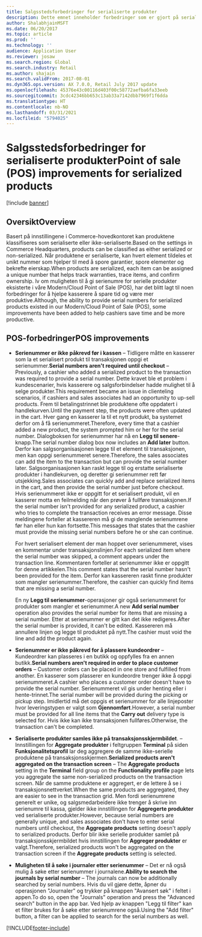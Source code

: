 ```yaml
---
title: Salgsstedsforbedringer for serialiserte produkter
description: Dette emnet inneholder forbedringer som er gjort på serialiserte produkter, slik at du kan spare tid og være mer produktiv.
author: ShalabhjainMSFT
ms.date: 06/20/2017
ms.topic: article
ms.prod: ''
ms.technology: ''
audience: Application User
ms.reviewer: josaw
ms.search.region: Global
ms.search.industry: Retail
ms.author: shajain
ms.search.validFrom: 2017-08-01
ms.dyn365.ops.version: AX 7.0.0, Retail July 2017 update
ms.openlocfilehash: 45376e43c00116d403f00c58772aefba6fa33eeb
ms.sourcegitcommit: 3cdc42346bb653c13ab33a7142dbb7969f1f6dda
ms.translationtype: HT
ms.contentlocale: nb-NO
ms.lasthandoff: 03/31/2021
ms.locfileid: "5794025"
---
```

# <a name="point-of-sale-pos-improvements-for-serialized-products"></a><span data-ttu-id="2d8da-103">Salgsstedsforbedringer for serialiserte produkter</span><span class="sxs-lookup"><span data-stu-id="2d8da-103">Point of sale (POS) improvements for serialized products</span></span>

[!include [banner](includes/banner.md)]

## <a name="overview"></a><span data-ttu-id="2d8da-104">Oversikt</span><span class="sxs-lookup"><span data-stu-id="2d8da-104">Overview</span></span>

<span data-ttu-id="2d8da-105">Basert på innstillingene i Commerce-hovedkontoret kan produktene klassifiseres som serialiserte eller ikke-serialiserte.</span><span class="sxs-lookup"><span data-stu-id="2d8da-105">Based on the settings in Commerce Headquarters, products can be classified as either serialized or non-serialized.</span></span> <span data-ttu-id="2d8da-106">Når produktene er serialiserte, kan hvert element tildeles et unikt nummer som hjelper til med å spore garantier, spore elementer og bekrefte eierskap.</span><span class="sxs-lookup"><span data-stu-id="2d8da-106">When products are serialized, each item can be assigned a unique number that helps track warranties, trace items, and confirm ownership.</span></span> <span data-ttu-id="2d8da-107">lv om muligheten til å gi serienumre for serielle produkter eksisterte i våre Modern/Cloud Point of Sale (POS), har det blitt lagt til noen forbedringer for å hjelpe kasserere å spare tid og være mer produktive.</span><span class="sxs-lookup"><span data-stu-id="2d8da-107">Although, the ability to provide serial numbers for serialized products existed in our Modern/Cloud Point of Sale (POS), some improvements have been added to help cashiers save time and be more productive.</span></span>

## <a name="pos-improvements"></a><span data-ttu-id="2d8da-108">POS-forbedringer</span><span class="sxs-lookup"><span data-stu-id="2d8da-108">POS improvements</span></span>

- <span data-ttu-id="2d8da-109">**Serienummer er ikke påkrevd før i kassen** – Tidligere måtte en kasserer som la et serialisert produkt til transaksjonen oppgi et serienummer.</span><span class="sxs-lookup"><span data-stu-id="2d8da-109">**Serial numbers aren't required until checkout** – Previously, a cashier who added a serialized product to the transaction was required to provide a serial number.</span></span> <span data-ttu-id="2d8da-110">Dette kravet ble et problem i kundescenarier, hvis kasserere og salgsforbindelser hadde mulighet til å selge produkter.</span><span class="sxs-lookup"><span data-stu-id="2d8da-110">This requirement became an issue in clienteling scenarios, if cashiers and sales associates had an opportunity to up-sell products.</span></span> <span data-ttu-id="2d8da-111">Frem til betalingstrinnet ble produktene ofte oppdatert i handlekurven.</span><span class="sxs-lookup"><span data-stu-id="2d8da-111">Until the payment step, the products were often updated in the cart.</span></span> <span data-ttu-id="2d8da-112">Hver gang en kasserer la til et nytt produkt, ba systemet derfor om å få serienummeret.</span><span class="sxs-lookup"><span data-stu-id="2d8da-112">Therefore, every time that a cashier added a new product, the system prompted him or her for the serial number.</span></span> <span data-ttu-id="2d8da-113">Dialogboksen for serienummer har nå en **Legg til senere**-knapp.</span><span class="sxs-lookup"><span data-stu-id="2d8da-113">The serial number dialog box now includes an **Add later** button.</span></span> <span data-ttu-id="2d8da-114">Derfor kan salgsorganisasjonen legge til et element til transaksjonen, men kan oppgi serienummeret senere.</span><span class="sxs-lookup"><span data-stu-id="2d8da-114">Therefore, the sales associates can add the item to the transaction but can provide the serial number later.</span></span> <span data-ttu-id="2d8da-115">Salgsorganisasjonen kan raskt legge til og erstatte serialiserte produkter i handlekurven, og deretter gi serienummer rett før utsjekking.</span><span class="sxs-lookup"><span data-stu-id="2d8da-115">Sales associates can quickly add and replace serialized items in the cart, and then provide the serial number just before checkout.</span></span> <span data-ttu-id="2d8da-116">Hvis serienummeret ikke er oppgitt for et serialisert produkt, vil en kasserer motta en feilmelding når den prøver å fullføre transaksjonen.</span><span class="sxs-lookup"><span data-stu-id="2d8da-116">If the serial number isn't provided for any serialized product, a cashier who tries to complete the transaction receives an error message.</span></span> <span data-ttu-id="2d8da-117">Disse meldingene forteller at kassereren må gi de manglende serienumrene før han eller hun kan fortsette.</span><span class="sxs-lookup"><span data-stu-id="2d8da-117">This messages that states that the cashier must provide the missing serial numbers before he or she can continue.</span></span>

    <span data-ttu-id="2d8da-118">For hvert serialisert element der man hoppet over serienummeret, vises en kommentar under transaksjonslinjen.</span><span class="sxs-lookup"><span data-stu-id="2d8da-118">For each serialized item where the serial number was skipped, a comment appears under the transaction line.</span></span> <span data-ttu-id="2d8da-119">Kommentaren forteller at serienummer ikke er oppgitt for denne artikkelen.</span><span class="sxs-lookup"><span data-stu-id="2d8da-119">This comment states that the serial number hasn't been provided for the item.</span></span> <span data-ttu-id="2d8da-120">Derfor kan kassereren raskt finne produkter som mangler serienummer.</span><span class="sxs-lookup"><span data-stu-id="2d8da-120">Therefore, the cashier can quickly find items that are missing a serial number.</span></span>

    <span data-ttu-id="2d8da-121">En ny **Legg til serienummer**-operasjoner gir også serienummeret for produkter som mangler et serienummer.</span><span class="sxs-lookup"><span data-stu-id="2d8da-121">A new **Add serial number** operation also provides the serial number for items that are missing a serial number.</span></span> <span data-ttu-id="2d8da-122">Etter at serienummer er gitt kan det ikke redigeres.</span><span class="sxs-lookup"><span data-stu-id="2d8da-122">After the serial number is provided, it can't be edited.</span></span> <span data-ttu-id="2d8da-123">Kassereren må annullere linjen og legge til produktet på nytt.</span><span class="sxs-lookup"><span data-stu-id="2d8da-123">The cashier must void the line and add the product again.</span></span>
    
- <span data-ttu-id="2d8da-124">**Serienummer er ikke påkrevd for å plassere kundeordrer** – Kundeordrer kan plasseres i en butikk og oppfylles fra en annen butikk.</span><span class="sxs-lookup"><span data-stu-id="2d8da-124">**Serial numbers aren't required in order to place customer orders** – Customer orders can be placed in one store and fulfilled from another.</span></span> <span data-ttu-id="2d8da-125">En kasserer som plasserer en kundeordre trenger ikke å oppgi serienummeret.</span><span class="sxs-lookup"><span data-stu-id="2d8da-125">A cashier who places a customer order doesn't have to provide the serial number.</span></span> <span data-ttu-id="2d8da-126">Serienummeret vil gis under henting eller i hente-trinnet.</span><span class="sxs-lookup"><span data-stu-id="2d8da-126">The serial number will be provided during the picking or pickup step.</span></span> <span data-ttu-id="2d8da-127">Imidlertid må det oppgis et serienummer for alle linjeposter hvor leveringstypen er valgt som **Gjennomført**.</span><span class="sxs-lookup"><span data-stu-id="2d8da-127">However, a serial number must be provided for all line items that the **Carry out** delivery type is selected for.</span></span> <span data-ttu-id="2d8da-128">Hvis ikke kan ikke transaksjonen fullføres.</span><span class="sxs-lookup"><span data-stu-id="2d8da-128">Otherwise, the transaction can't be completed.</span></span>
- <span data-ttu-id="2d8da-129">**Serialiserte produkter samles ikke på transaksjonsskjermbildet**. – Innstillingen for **Aggregate produkter** i feltgruppen **Terminal** på siden **Funksjonalitetsprofil** lar deg aggregere de samme ikke-serielle produktene på transaksjonsskjermen.</span><span class="sxs-lookup"><span data-stu-id="2d8da-129">**Serialized products aren't aggregated on the transaction screen** – The **Aggregate products** setting in the **Terminal** field group on the **Functionality profile** page lets you aggregate the same non-serialized products on the transaction screen.</span></span> <span data-ttu-id="2d8da-130">Når de samme produktene er aggregert, er de lettere å se i transaksjonsnettverket.</span><span class="sxs-lookup"><span data-stu-id="2d8da-130">When the same products are aggregated, they are easier to see in the transaction grid.</span></span> <span data-ttu-id="2d8da-131">Men fordi serienumrene generelt er unike, og salgsmedarbeidere ikke trenger å skrive inn serienumre til kassa, gjelder ikke innstillingen for **Aggregerte produkter** ved serialiserte produkter.</span><span class="sxs-lookup"><span data-stu-id="2d8da-131">However, because serial numbers are generally unique, and sales associates don't have to enter serial numbers until checkout, the **Aggregate products** setting doesn't apply to serialized products.</span></span> <span data-ttu-id="2d8da-132">Derfor blir ikke serielle produkter samlet på transaksjonsskjermbildet hvis innstillingen for **Aggreger produkter** er valgt.</span><span class="sxs-lookup"><span data-stu-id="2d8da-132">Therefore, serialized products won't be aggregated on the transaction screen if the **Aggregate products** setting is selected.</span></span>
- <span data-ttu-id="2d8da-133">**Muligheten til å søke i journaler etter serienummer** – Det er nå også mulig å søke etter serienummer i journalene.</span><span class="sxs-lookup"><span data-stu-id="2d8da-133">**Ability to search the journals by serial number** – The journals can now be additionally searched by serial numbers.</span></span> <span data-ttu-id="2d8da-134">Hvis du vil gjøre dette, åpner du operasjonen "Journaler" og trykker på knappen "Avansert søk" i feltet i appen.</span><span class="sxs-lookup"><span data-stu-id="2d8da-134">To do so, open the "Journals" operation and press the "Advanced search" button in the app bar.</span></span> <span data-ttu-id="2d8da-135">Ved hjelp av knappen "Legg til filter" kan et filter brukes for å søke etter serienumrene også.</span><span class="sxs-lookup"><span data-stu-id="2d8da-135">Using the "Add filter" button, a filter can be applied to search for the serial numbers as well.</span></span>


[!INCLUDE[footer-include](../includes/footer-banner.md)]
